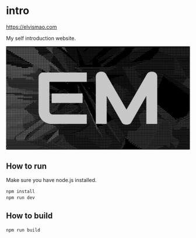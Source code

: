 # intro

<https://elvismao.com>

My self introduction website.

![](https://raw.githubusercontent.com/Edit-Mr/intro/refs/heads/main/public/img/thumbnail.webp)

## How to run

Make sure you have node.js installed.

```bash
npm install
npm run dev
```

## How to build

```bash
npm run build
```

